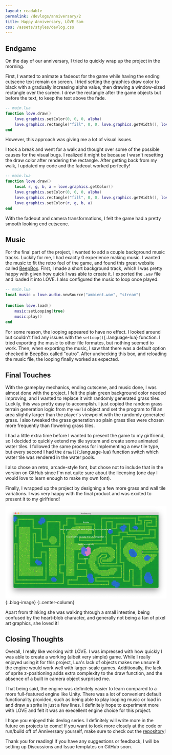 ```yaml
---
layout: readable
permalink: /devlogs/anniversary/2
title: Happy Anniversary, LÖVE Sam
css: /assets/styles/devlog.css
---
```

## Endgame

On the day of our anniversary, I tried to quickly wrap up the project in the morning.

First, I wanted to animate a fadeout for the game while having the ending cutscene text remain on screen. I tried setting the graphics draw color to black with a gradually increasing alpha value, then drawing a window-sized rectangle over the screen. I drew the rectangle after the game objects but before the text, to keep the text above the fade.

```lua
-- main.lua
function love.draw()
	love.graphics.setColor(0, 0, 0, alpha)
	love.graphics.rectangle("fill", 0, 0, love.graphics.getWidth(), love.graphics.getHeight())
end
```

However, this approach was giving me a lot of visual issues.

I took a break and went for a walk and thought over some of the possible causes for the visual bugs. I realized it might be because I wasn't resetting the draw color after rendering the rectangle. After getting back from my walk, I updated my code and the fadeout worked perfectly!

```lua
-- main.lua
function love.draw()
	local r, g, b, a = love.graphics.getColor()
	love.graphics.setColor(0, 0, 0, alpha)
	love.graphics.rectangle("fill", 0, 0, love.graphics.getWidth(), love.graphics.getHeight())
	love.graphics.setColor(r, g, b, a)
end
```

With the fadeout and camera transformations, I felt the game had a pretty smooth looking end cutscene.

## Music

For the final part of the project, I wanted to add a couple background music tracks. Luckily for me, I had exactly 0 experience making music. I wanted the music to fit the retro feel of the game, and found this great website called [BeepBox](https://www.beepbox.co/). First, I made a short background track, which I was pretty happy with given how quick I was able to create it. I exported the `.wav` file and loaded it into LÖVE. I also configured the music to loop once played.

```lua
-- main.lua
local music = love.audio.newSource("ambient.wav", "stream")

function love.load()
	music:setLooping(true)
	music:play()
end
```

For some reason, the looping appeared to have no effect. I looked around but couldn't find any issues with the `setLoop()`{:.language-lua} function. I tried exporting the music to other file formates, but nothing seemed to work. Then, when exporting the music, I saw that there was a default option checked in BeepBox called "outro". After unchecking this box, and reloading the music file, the looping finally worked as expected.

## Final Touches

With the gameplay mechanics, ending cutscene, and music done, I was almost done with the project. I felt the plain green background color needed improving, and I wanted to replace it with randomly generated grass tiles. Luckily, this was pretty easy to accomplish. I just copied the random grass terrain generation logic from my `world` object and set the program to fill an area slightly larger than the player's viewpoint with the randomly generated grass. I also tweaked the grass generation so plain grass tiles were chosen more frequently than flowering grass tiles.

I had a little extra time before I wanted to present the game to my girlfriend, so I decided to quickly extend my tile system and create some animated water tiles. I followed the same process for implementing a new tile type, but every second I had the `draw()`{:.language-lua} function switch which water tile was rendered in the water pools.

I also chose an retro, arcade-style font, but chose not to include that in the version on GitHub since I'm not quite sure about the licensing (one day I would love to learn enough to make my own font).

Finally, I wrapped up the project by designing a few more grass and wall tile variations. I was very happy with the final product and was excited to present it to my girlfriend!

![](/assets/images/devlogs/anniversary/devlog2/anniversary.png){:.blog-image}
{:.center-column}

Apart from thinking she was walking through a small intestine, being confused by the heart-blob character, and generally not being a fan of pixel art graphics, she loved it!

## Closing Thoughts

Overall, I really like working with LÖVE. I was impressed with how quickly I was able to create a working (albeit very simple) game. While I really enjoyed using it for this project, Lua's lack of objects makes me unsure if the engine would work well with larger-scale games. Additionally, the lack of sprite z-positioning adds extra complexity to the draw function, and the absence of a built in camera object surprised me.

That being said, the engine was definitely easier to learn compared to a more full-featured engine like Unity. There was a lot of convenient default functionality provided, such as being able to play looping music or load in and draw a sprite in just a few lines. I definitely hope to experiment more with LÖVE and felt it was an execellent engine choice for this project.

I hope you enjoyed this devlog series. I definitely will write more in the future on projects to come! If you want to look more closely at the code or run/build off of Anniversary yourself, make sure to check out the [repository](https://github.com/Sammcb/Anniversary)!

Thank you for reading! If you have any suggestions or feedback, I will be setting up Discussions and Issue templates on GitHub soon.
